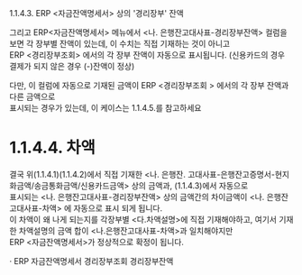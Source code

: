1.1.4.3. ERP <자금잔액명세서> 상의 '경리장부' 잔액

그리고 ERP<자금잔액명세서> 메뉴에서 <나. 은행잔고대사표-경리장부잔액> 컬럼을 보면 각 장부별 잔액이 있는데, 이 수치는 직접 기재하는 것이 아니고  
ERP <경리장부조회> 에서의 각 장부 잔액이 자동으로 표시됩니다. (신용카드의 경우 결제가 되지 않은 경우 (-)잔액이 정상)

다만, 이 컬럼에 자동으로 기재된 금액이 ERP <경리장부조회 > 에서의 각 장부 잔액과 다른 금액으로  
표시되는 경우가 있는데, 이 케이스는 1.1.4.5.를 참고하세요

1.1.4.4. 차액
===========

  

결국 위(1.1.4.1)(1.1.4.2)에서 직접 기재한 <나. 은행잔. 고대사표-은행잔고증명서-현지화금액/송금통화금액/신용카드금액> 상의 금액과, (1.1.4.3)에서 자동으로  
표시되는 <나. 은행잔고대사표-경리장부잔액> 상의 금액간의 차이금액이 <나. 은행잔고대사표-차액> 에 자동으로 표시 되게 됩니다.  
이 차액이 왜 나게 되는지를 각장부별 <다.차액설명>에 직접 기재해야하고, 여기서 기재한 차액설명의 금액 합이 <나.은행잔고대사표-차액>과 일치해야지만  
ERP <자금잔액명세서>가 정상적으로 확정이 됩니다.

· ERP 자금잔액명세서 경리장부조회 경리장부잔액